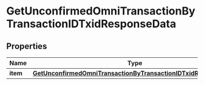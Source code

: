 

# GetUnconfirmedOmniTransactionByTransactionIDTxidResponseData


## Properties

Name | Type | Description | Notes
------------ | ------------- | ------------- | -------------
**item** | [**GetUnconfirmedOmniTransactionByTransactionIDTxidResponseItem**](GetUnconfirmedOmniTransactionByTransactionIDTxidResponseItem.md) |  | 



